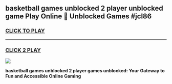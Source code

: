 
## basketball games unblocked 2 player unblocked game Play Online 👋 Unblocked Games #jcl86
<h3>
<a href="https://premium.freeplayer.one?title=basketball_games_unblocked_2_player&ref=21F">CLICK TO PLAY</a></h3>
<hr>

<h3>
<a href="https://premium.freeplayer.one?title=basketball_games_unblocked_2_player&ref=21F">CLICK 2 PLAY</a>
  
</h3>

<a href="https://premium.freeplayer.one?title=basketball_games_unblocked_2_player&ref=21F/"><img src="https://clearcache.store/games.png"></a>


**basketball games unblocked 2 player games unblocked: Your Gateway to Fun and Accessible Online Gaming**
